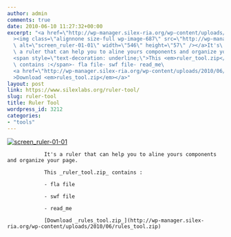 ```yaml
---
author: admin
comments: true
date: 2010-06-10 11:27:32+00:00
excerpt: "<a href=\"http://wp-manager.silex-ria.org/wp-content/uploads/2010/06/screen_ruler-01-01.png\"\
  ><img class=\"alignnone size-full wp-image-687\" src=\"http://wp-manager.silex-ria.org/wp-content/uploads/2010/06/screen_ruler-01-01.png\"\
  \ alt=\"screen_ruler-01-01\" width=\"546\" height=\"57\" /></a>It's\
  \ a ruler that can help you to aline yours components and organize your page.\
  <span style=\"text-decoration: underline;\">This <em>ruler_tool.zip</em>\
  \ contains :</span>- fla file- swf file- read_me\
  <a href=\"http://wp-manager.silex-ria.org/wp-content/uploads/2010/06/rules_tool.zip\"\
  >Download <em>rules_tool.zip</em></a>"
layout: post
link: https://www.silexlabs.org/ruler-tool/
slug: ruler-tool
title: Ruler Tool
wordpress_id: 3212
categories:
- "tools"
---
```


[![screen_ruler-01-01](http://wp-manager.silex-ria.org/wp-content/uploads/2010/06/screen_ruler-01-01.png)](http://wp-manager.silex-ria.org/wp-content/uploads/2010/06/screen_ruler-01-01.png)

				It's a ruler that can help you to aline yours components and organize your page.

				This _ruler_tool.zip_ contains :

				- fla file

				- swf file

				- read_me

				[Download _rules_tool.zip_](http://wp-manager.silex-ria.org/wp-content/uploads/2010/06/rules_tool.zip)
